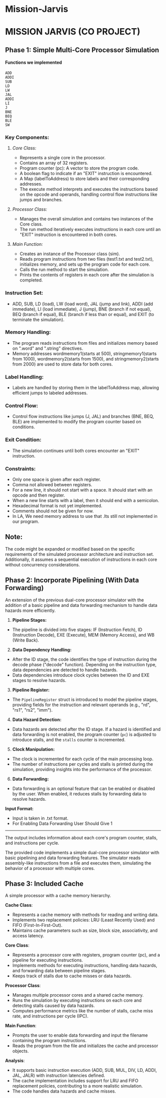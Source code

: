 # Mission-Jarvis
# MISSION JARVIS (CO PROJECT)

## Phase 1: Simple Multi-Core Processor Simulation

#### Functions we implemented
```code=assembly
ADD
ADDI
SUB
LD
LW
JAL
ADDI
LI
J
BNE
BEQ
BLE
SW
```

### Key Components:

1. *Core Class:*
   - Represents a single core in the processor.
   - Contains an array of 32 registers.
   - Program counter (pc): A vector to store the program code.
   - A boolean flag to indicate if an "EXIT" instruction is encountered.
   - A Map (labelToAddress) to store labels and their corresponding addresses.
   - The execute method interprets and executes the instructions based on the opcode and operands, handling control flow instructions like jumps and branches.

2. *Processor Class:*
   - Manages the overall simulation and contains two instances of the Core class.
   - The run method iteratively executes instructions in each core until an "EXIT" instruction is encountered in both cores.

3. *Main Function:*
   - Creates an instance of the Processor class (sim).
   - Reads program instructions from two files (test1.txt and test2.txt), initializes memory, and sets up the program code for each core.
   - Calls the run method to start the simulation.
   - Prints the contents of registers in each core after the simulation is completed.

### Instruction Set:

- ADD, SUB, LD (load), LW (load word), JAL (jump and link), ADDI (add immediate), LI (load immediate), J (jump), BNE (branch if not equal), BEQ (branch if equal), BLE (branch if less than or equal), and EXIT (to terminate the simulation).

### Memory Handling:

- The program reads instructions from files and initializes memory based on ".word" and ".string" directives.
- Memory addresses wordmemory1(starts at 500), stringmemory1(starts from 1000), wordmemory2(starts from 1500), and stringmemory2(starts from 2000) are used to store data for both cores.

### Label Handling:

- Labels are handled by storing them in the labelToAddress map, allowing efficient jumps to labeled addresses.

### Control Flow:

- Control flow instructions like jumps (J, JAL) and branches (BNE, BEQ, BLE) are implemented to modify the program counter based on conditions.

### Exit Condition:

- The simulation continues until both cores encounter an "EXIT" instruction.

### Constraints:

- Only one space is given after each register.
- Comma not allowed between registers.
- For a new line, it should not start with a space. It should start with an opcode and then register.
- When a new line starts with a label, then it should end with a semicolon.
- Hexadecimal format is not yet implemented.
- Comments should not be given for now.
- In LA, We need memory address to use that .Its still not implemented in our program. 

## Note:

The code might be expanded or modified based on the specific requirements of the simulated processor architecture and instruction set. Additionally, it assumes a sequential execution of instructions in each core without concurrency considerations.



## Phase 2: Incorporate Pipelining (With Data Forwarding)
An extension of the previous dual-core processor simulator with the addition of a basic pipeline and data forwarding mechanism to handle data hazards more efficiently.    
1. **Pipeline Stages:**
  - The pipeline is divided into five stages: IF (Instruction Fetch), ID (Instruction Decode), EXE (Execute), MEM (Memory Access), and WB (Write Back).

2. **Data Dependency Handling:**
  - After the ID stage, the code identifies the type of instruction during the decode phase ("decode" function). Depending on the instruction type, data dependencies are detected to handle hazards.
   - Data dependencies introduce clock cycles between the ID and EXE stages to resolve hazards.

3. **Pipeline Register:**
  - The `PipelineRegister` struct is introduced to model the pipeline stages, providing fields for the instruction and relevant operands (e.g., "rd", "rs1", "rs2", "imm").

4. **Data Hazard Detection:**
  - Data hazards are detected after the ID stage. If a hazard is identified and data forwarding is not enabled, the program counter (`pc`) is adjusted to introduce stalls, and the `stalls` counter is incremented.

5. **Clock Manipulation:**
  - The clock is incremented for each cycle of the main processing loop.
   - The number of instructions per cycles and stalls is printed during the simulation, providing insights into the performance of the processor.

6. **Data Forwarding:**
  - Data forwarding is an optional feature that can be enabled or disabled by the user. When enabled, it reduces stalls by forwarding data to resolve hazards.

   **Input Format:**
   
   - Input is taken in .txt format.
   - For Enabling Data Forwarding User Should Give 1 
   ----
The output includes information about each core's program counter, stalls, and instructions per cycle.

The provided code implements a simple dual-core processor simulator with basic pipelining and data forwarding features. The simulator reads assembly-like instructions from a file and executes them, simulating the behavior of a processor with multiple cores.

## Phase 3: Included Cache
A simple processor with a cache memory hierarchy. 

**Cache Class**: 
   - Represents a cache memory with methods for reading and writing data.
   - Implements two replacement policies: LRU (Least Recently Used) and FIFO (First-In-First-Out).
   - Maintains cache parameters such as size, block size, associativity, and access latency.

 **Core Class**:
   - Represents a processor core with registers, program counter (pc), and a pipeline for executing instructions.
   - Implements methods for executing instructions, handling data hazards, and forwarding data between pipeline stages.
   - Keeps track of stalls due to cache misses or data hazards.

 **Processor Class**:
   - Manages multiple processor cores and a shared cache memory.
   - Runs the simulation by executing instructions on each core and detecting stalls caused by data hazards.
   - Computes performance metrics like the number of stalls, cache miss rate, and instructions per cycle (IPC).

**Main Function**:
   - Prompts the user to enable data forwarding and input the filename containing the program instructions.
   - Reads the program from the file and initializes the cache and processor objects.

**Analysis**:

- It supports basic instruction execution (ADD, SUB, MUL, DIV, LD, ADDI, JAL, JALR) with instruction latencies defined.
- The cache implementation includes support for LRU and FIFO replacement policies, contributing to a more realistic simulation.
- The code handles data hazards and cache misses.



